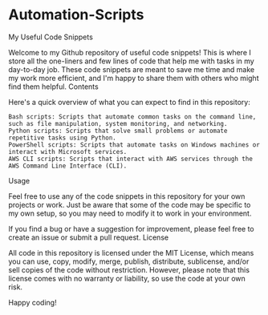 # Automation-Scripts
My Useful Code Snippets

Welcome to my Github repository of useful code snippets! This is where I store all the one-liners and few lines of code that help me with tasks in my day-to-day job. These code snippets are meant to save me time and make my work more efficient, and I'm happy to share them with others who might find them helpful.
Contents

Here's a quick overview of what you can expect to find in this repository:

    Bash scripts: Scripts that automate common tasks on the command line, such as file manipulation, system monitoring, and networking.
    Python scripts: Scripts that solve small problems or automate repetitive tasks using Python.
    PowerShell scripts: Scripts that automate tasks on Windows machines or interact with Microsoft services.
    AWS CLI scripts: Scripts that interact with AWS services through the AWS Command Line Interface (CLI).

Usage

Feel free to use any of the code snippets in this repository for your own projects or work. Just be aware that some of the code may be specific to my own setup, so you may need to modify it to work in your environment.

If you find a bug or have a suggestion for improvement, please feel free to create an issue or submit a pull request.
License

All code in this repository is licensed under the MIT License, which means you can use, copy, modify, merge, publish, distribute, sublicense, and/or sell copies of the code without restriction. However, please note that this license comes with no warranty or liability, so use the code at your own risk.

Happy coding!
